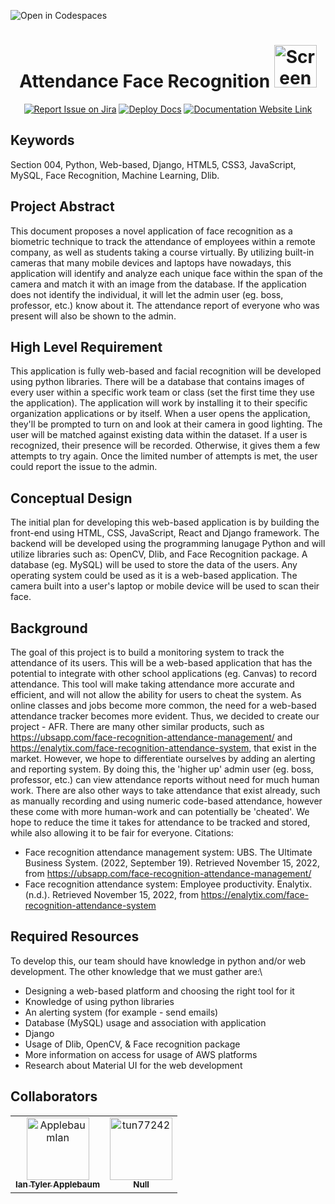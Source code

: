 ![Open in Codespaces](https://classroom.github.com/assets/open-in-codespaces-abfff4d4e15f9e1bd8274d9a39a0befe03a0632bb0f153d0ec72ff541cedbe34.svg)
<div align="center">

# Attendance Face Recognition <img width="68" alt="Screenshot 2022-11-16 at 12 57 15 AM" src="https://user-images.githubusercontent.com/34950870/202108327-e1520985-d50b-47c4-bdf4-6da093fcd394.png">
[![Report Issue on Jira](https://img.shields.io/badge/Report%20Issues-Jira-0052CC?style=flat&logo=jira-software)](https://temple-cis-projects-in-cs.atlassian.net/jira/software/c/projects/AFR/boards/20)
[![Deploy Docs](https://github.com/ApplebaumIan/tu-cis-4398-docs-template/actions/workflows/deploy.yml/badge.svg)](https://github.com/ApplebaumIan/tu-cis-4398-docs-template/actions/workflows/deploy.yml)
[![Documentation Website Link](https://img.shields.io/badge/-Documentation%20Website-brightgreen)](https://capstone-projects-2022-fall.github.io/project-attendance-face-recognition/docs/intro)


</div>


## Keywords

Section 004, Python, Web-based, Django, HTML5, CSS3, JavaScript, MySQL, Face Recognition, Machine Learning, Dlib.

## Project Abstract

This document proposes a novel application of face recognition as a biometric technique to track the attendance of employees within a remote company, as well as students taking a course virtually. By utilizing built-in cameras that many mobile devices and laptops have nowadays, this application will identify and analyze each unique face within the span of the camera and match it with an image from the database. If the application does not identify the individual, it will let the admin user (eg. boss, professor, etc.) know about it. The attendance report of everyone who was present will also be shown to the admin.

## High Level Requirement

This application is fully web-based and facial recognition will be developed using python libraries. There will be a database that contains images of every user within a specific work team or class (set the first time they use the application). The application will work by installing it to their specific organization applications or by itself. When a user opens the application, they'll be prompted to turn on and look at their camera in good lighting. The user will be matched against existing data within the dataset. If a user is recognized, their presence will be recorded. Otherwise, it gives them a few attempts to try again. Once the limited number of attempts is met, the user could report the issue to the admin.

## Conceptual Design

The initial plan for developing this web-based application is by building the front-end using HTML, CSS, JavaScript, React and Django framework. The backend will be developed using the programming lanugage Python and will utilize libraries such as: OpenCV, Dlib, and Face Recognition package. A database (eg. MySQL) will be used to store the data of the users. Any operating system could be used as it is a web-based application. The camera built into a user's laptop or mobile device will be used to scan their face.

## Background
The goal of this project is to build a monitoring system to track the attendance of its users. This will be a web-based application that has the potential to integrate with other school applications (eg. Canvas) to record attendance. This tool will make taking attendance more accurate and efficient, and will not allow the ability for users to cheat the system. As online classes and jobs become more common, the need for a web-based attendance tracker becomes more evident. Thus, we decided to create our project - AFR.
There are many other similar products, such as https://ubsapp.com/face-recognition-attendance-management/ and https://enalytix.com/face-recognition-attendance-system, that exist in the market. However, we hope to differentiate ourselves by adding an alerting and reporting system. By doing this, the 'higher up' admin user (eg. boss, professor, etc.) can view attendance reports without need for much human work. There are also other ways to take attendance that exist already, such as manually recording and using numeric code-based attendance, however these come with more human-work and can potentially be 'cheated'. We hope to reduce the time it takes for attendance to be tracked and stored, while also allowing it to be fair for everyone.
Citations:
- Face recognition attendance management system: UBS. The Ultimate Business System. (2022, September 19). Retrieved November 15, 2022, from https://ubsapp.com/face-recognition-attendance-management/
- Face recognition attendance system: Employee productivity. Enalytix. (n.d.). Retrieved November 15, 2022, from https://enalytix.com/face-recognition-attendance-system 


## Required Resources

To develop this, our team should have knowledge in python and/or web development. The other knowledge that we must gather are:\
- Designing a web-based platform and choosing the right tool for it
- Knowledge of using python libraries
- An alerting system (for example - send emails)
- Database (MySQL) usage and association with application
- Django
- Usage of Dlib, OpenCV, & Face recognition package
- More information on access for usage of AWS platforms
- Research about Material UI for the web development

## Collaborators

[//]: # ( readme: collaborators -start )
<table>
<tr>
    <td align="center">
        <a href="https://github.com/ApplebaumIan">
            <img src="https://avatars.githubusercontent.com/u/9451941?v=4" width="100;" alt="ApplebaumIan"/>
            <br />
            <sub><b>Ian Tyler Applebaum</b></sub>
        </a>
    </td>
    <td align="center">
        <a href="https://github.com/tun77242">
            <img src="https://avatars.githubusercontent.com/u/77810293?v=4" width="100;" alt="tun77242"/>
            <br />
            <sub><b>Null</b></sub>
        </a>
    </td></tr>
</table>

[//]: # ( readme: collaborators -end )
